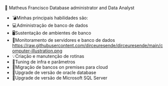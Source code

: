👋 Matheus Francisco
Database administrator and Data Analyst

* 💣Minhas principais habilidades são: 
* 💻Administração de banco de dados
* 🖥Sustentação de ambientes de banco
* 🔎Monitoramento de servidores e banco de dados                                                     https://raw.githubusercontent.com/dirceuresende/dirceuresende/main/computer-illustration.png                  
* 💡Criação e manutenção de rotinas
* 🧬Tuning de infra e parâmetros
* 💾Migração de bancos on premises para cloud
* 🔺Upgrade de versão de oracle database
* 🔺Upgrade de versão de Microsoft SQL Server


